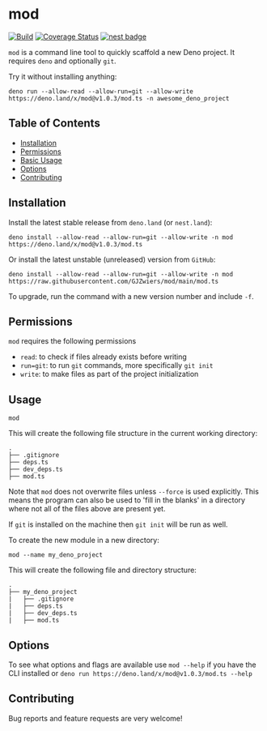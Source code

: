 # mod

[![Build](https://github.com/GJZwiers/mod/actions/workflows/build.yaml/badge.svg)](https://github.com/GJZwiers/mod/actions/workflows/build.yaml)
[![Coverage Status](https://coveralls.io/repos/github/GJZwiers/mod/badge.svg?branch=main)](https://coveralls.io/github/GJZwiers/mod?branch=main)
[![nest badge](https://nest.land/badge.svg)](https://nest.land/package/mod)

`mod` is a command line tool to quickly scaffold a new Deno project. It
requires `deno` and optionally `git`.

Try it without installing anything:

```
deno run --allow-read --allow-run=git --allow-write https://deno.land/x/mod@v1.0.3/mod.ts -n awesome_deno_project
```

## Table of Contents

- [Installation](#installation)
- [Permissions](#permissions)
- [Basic Usage](#basic-usage)
- [Options](#options)
- [Contributing](#contributing)

## Installation

Install the latest stable release from `deno.land` (or `nest.land`):

```
deno install --allow-read --allow-run=git --allow-write -n mod https://deno.land/x/mod@v1.0.3/mod.ts
```

Or install the latest unstable (unreleased) version from `GitHub`:

```
deno install --allow-read --allow-run=git --allow-write -n mod https://raw.githubusercontent.com/GJZwiers/mod/main/mod.ts
```

To upgrade, run the command with a new version number and include `-f`.

## Permissions

`mod` requires the following permissions

- `read`: to check if files already exists before writing
- `run=git`: to run `git` commands, more specifically `git init`
- `write`: to make files as part of the project initialization

## Usage

```
mod
```

This will create the following file structure in the current working directory:

```
.
├── .gitignore
├── deps.ts
├── dev_deps.ts
├── mod.ts
```

Note that `mod` does not overwrite files unless `--force` is used explicitly.
This means the program can also be used to 'fill in the blanks' in a directory
where not all of the files above are present yet.

If `git` is installed on the machine then `git init` will be run as well.

To create the new module in a new directory:

```
mod --name my_deno_project
```

This will create the following file and directory structure:

```
.
├── my_deno_project
|   ├── .gitignore
|   ├── deps.ts
|   ├── dev_deps.ts
|   ├── mod.ts
```

## Options

To see what options and flags are available use `mod --help` if you have the CLI
installed or `deno run https://deno.land/x/mod@v1.0.3/mod.ts --help`

## Contributing

Bug reports and feature requests are very welcome!
